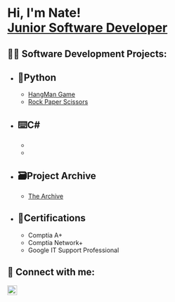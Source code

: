 <h1>Hi, I'm Nate! <br/><a href="https://github.com/NateGariepy">Junior Software Developer</a></h1>

<h2>👨‍💻 Software Development Projects:</h2>


- <b>🐍Python</b>
  -
  - [HangMan Game](https://replit.com/@n8gariepy/Hangman?v=2)
  - [Rock Paper Scissors](https://replit.com/@n8gariepy/RockPaperScissors?v=1)
- <b>⌨️C#</b>
  - 
  - 
  - 
- <b>🗃Project Archive</b>
  - 
  - [The Archive](https://github.com/NateGariepy/ProjectArchive)
- <b>📄Certifications</b>
  -
  - Comptia A+
  - Comptia Network+
  - Google IT Support Professional

<h2> 🤳 Connect with me:</h2>

[<img align="left" alt="nathangariepy | LinkedIn" width="22px" src="https://cdn.jsdelivr.net/npm/simple-icons@v3/icons/linkedin.svg" />][linkedin]



[linkedin]: https://www.linkedin.com/in/nathangariepy/

<!--
**joshmadakor1/joshmadakor1** is a ✨ _special_ ✨ repository because its `README.md` (this file) appears on your GitHub profile.

Here are some ideas to get you started:

- 🔭 I’m currently working on ...
- 🌱 I’m currently learning ...
- 👯 I’m looking to collaborate on ...
- 🤔 I’m looking for help with ...
- 💬 Ask me about ...
- 📫 How to reach me: ...
- 😄 Pronouns: ...
- ⚡ Fun fact: ...
-->
